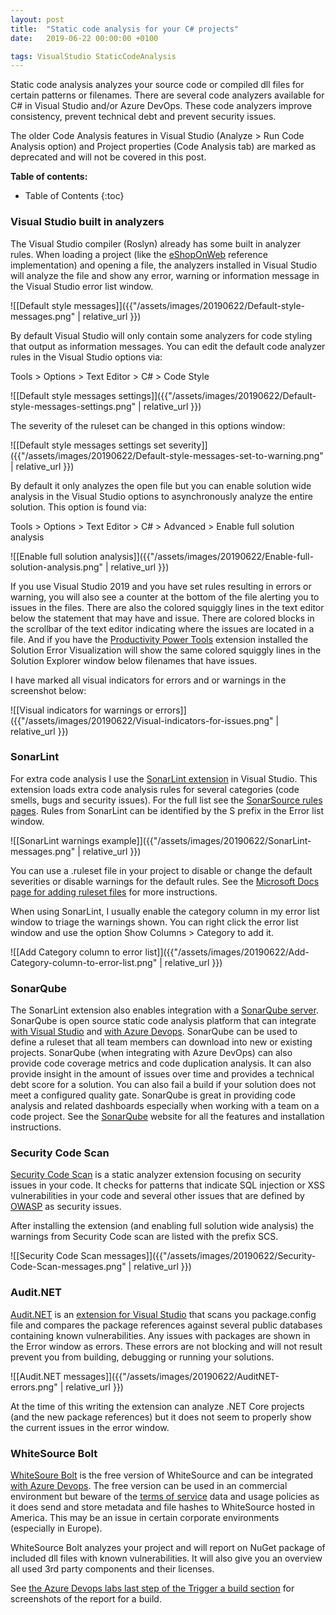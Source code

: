 ```yaml
---
layout: post
title:  "Static code analysis for your C# projects"
date:   2019-06-22 00:00:00 +0100

tags: VisualStudio StaticCodeAnalysis
---
```


Static code analysis analyzes your source code or compiled dll files for certain patterns or filenames. There are several code analyzers available for C# in Visual Studio and/or Azure DevOps. These code analyzers improve consistency, prevent technical debt and prevent security issues.

The older Code Analysis features in Visual Studio (Analyze > Run Code Analysis option) and Project properties (Code Analysis tab) are marked as deprecated and will not be covered in this post.

**Table of contents:**
* Table of Contents
{:toc}

### Visual Studio built in analyzers

The Visual Studio compiler (Roslyn) already has some built in analyzer rules. When loading a project (like the [eShopOnWeb](https://github.com/dotnet-architecture/eShopOnWeb) reference implementation) and opening a file, the analyzers installed in Visual Studio will analyze the file and show any error, warning or information message in the Visual Studio error list window. 

![[Default style messages]]({{"/assets/images/20190622/Default-style-messages.png" | relative_url }})

By default Visual Studio will only contain some analyzers for code styling that output as information messages. You can edit the default code analyzer rules in the Visual Studio options via:

Tools > Options > Text Editor > C# > Code Style 

![[Default style messages settings]]({{"/assets/images/20190622/Default-style-messages-settings.png" | relative_url }})

The severity of the ruleset can be changed in this options window:

![[Default style messages settings set severity]]({{"/assets/images/20190622/Default-style-messages-set-to-warning.png" | relative_url }})

By default it only analyzes the open file but you can enable solution wide analysis in the Visual Studio options to asynchronously analyze the entire solution. This option is found via:

Tools > Options > Text Editor > C# > Advanced > Enable full solution analysis 

![[Enable full solution analysis]]({{"/assets/images/20190622/Enable-full-solution-analysis.png" | relative_url }})

If you use Visual Studio 2019 and you have set rules resulting in errors or warning, you will also see a counter at the bottom of the file alerting you to issues in the files. There are also the colored squiggly lines in the text editor below the statement that may have and issue. There are colored blocks in the scrollbar of the text editor indicating where the issues are located in a file. And if you have the [Productivity Power Tools](https://marketplace.visualstudio.com/items?itemName=VisualStudioPlatformTeam.ProductivityPowerPack2017) extension installed the Solution Error Visualization will show the same colored squiggly lines in the Solution Explorer window below filenames that have issues.

I have marked all visual indicators for errors and or warnings in the screenshot below:

![[Visual indicators for warnings or errors]]({{"/assets/images/20190622/Visual-indicators-for-issues.png" | relative_url }})

### SonarLint

For extra code analysis I use the [SonarLint extension](https://www.sonarlint.org/visualstudio/) in Visual Studio. This extension loads extra code analysis rules for several categories (code smells, bugs and security issues). For the full list see the [SonarSource rules pages](https://rules.sonarsource.com/csharp). Rules from SonarLint can be identified by the S prefix in the Error list window.

![[SonarLint warnings example]]({{"/assets/images/20190622/SonarLint-messages.png" | relative_url }})

You can use a .ruleset file in your project to disable or change the default severities or disable warnings for the default rules. See the [Microsoft Docs page for adding ruleset files](https://docs.microsoft.com/en-us/visualstudio/code-quality/how-to-create-a-custom-rule-set) for more instructions.

When using SonarLint, I usually enable the category column in my error list window to triage the warnings shown. You can right click the error list window and use the option Show Columns > Category to add it.

![[Add Category column to error list]]({{"/assets/images/20190622/Add-Category-column-to-error-list.png" | relative_url }})

### SonarQube

The SonarLint extension also enables integration with a [SonarQube server](https://www.sonarqube.org/). SonarQube is open source static code analysis platform that can integrate [with Visual Studio](https://www.sonarlint.org/visualstudio/#visualstudio-connected-mode) and [with Azure Devops](https://www.azuredevopslabs.com/labs/vstsextend/sonarqube/). SonarQube can be used to define a ruleset that all team members can download into new or existing projects. SonarQube (when integrating with Azure DevOps) can also provide code coverage metrics and code duplication analysis. It can also provide insight in the amount of issues over time and provides a technical debt score for a solution. You can also fail a build if your solution does not meet a configured quality gate. SonarQube is great in providing code analysis and related dashboards especially when working with a team on a code project. See the [SonarQube](https://www.sonarqube.org/) website for all the features and installation instructions.

### Security Code Scan

[Security Code Scan](https://security-code-scan.github.io/) is a static analyzer extension focusing on security issues in your code. It checks for patterns that indicate SQL injection or XSS vulnerabilities in your code and several other issues that are defined by [OWASP](https://www.owasp.org/index.php/Main_Page) as security issues.

After installing the extension (and enabling full solution wide analysis) the warnings from Security Code scan are listed with the prefix SCS.

![[Security Code Scan messages]]({{"/assets/images/20190622/Security-Code-Scan-messages.png" | relative_url }})

### Audit.NET

[Audit.NET](https://github.com/OSSIndex/audit.NET) is an [extension for Visual Studio](https://marketplace.visualstudio.com/items?itemName=VorSecurity.AuditNet) that scans you package.config file and compares the package references against several public databases containing known vulnerabilities. Any issues with packages are shown in the Error window as errors. These errors are not blocking and will not result prevent you from building, debugging or running your solutions.

![[Audit.NET messages]]({{"/assets/images/20190622/AuditNET-errors.png" | relative_url }})

At the time of this writing the extension can analyze .NET Core projects (and the new package references) but it does not seem to properly show the current issues in the error window.

### WhiteSource Bolt

[WhiteSoure Bolt](https://bolt.whitesourcesoftware.com/azure/) is the free version of WhiteSource and can be integrated [with Azure Devops](https://www.azuredevopslabs.com/labs/vstsextend/whitesource/). The free version can be used in an commercial environment but beware of the [terms of service](https://bolt.whitesourcesoftware.com/azure/terms/) data and usage policies as it does send and store metadata and file hashes to WhiteSource hosted in America. This may be an issue in certain corporate environments (especially in Europe).

WhiteSource Bolt analyzes your project and will report on NuGet package of included dll files with known vulnerabilities. It will also give you an overview all used 3rd party components and their licenses.

See [the Azure Devops labs last step of the Trigger a build section](https://www.azuredevopslabs.com/labs/vstsextend/whitesource/) for screenshots of the report for a build.
